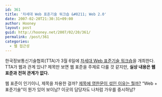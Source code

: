 ```yaml
---
id: 361
title: '차세대 Web 표준기술 워크숍 &#8211; Web 2.0'
date: 2007-02-20T21:30:31+09:00
author: Hooney
layout: post
guid: http://hooney.net/2007/02/20/361/
permalink: /post/361
categories:
  - 웹 접근성
---
```

한국정보통신기술협회(TTA)가 3월 6일에 [차세대 Web 표준기술 워크숍](http://edu.tta.or.kr/information/request_view.htm?No=2)을 개최한다. TTA가 웹과 관계 있나? 제목만 보면 웹 표준을 주제로 다룰 것 같지만, **실상 내용은 웹 표준과 전혀 관계가 없다.**

웹 표준이 인기이니, 제목을 차용한 걸까? [제목에 영한문이 섞인 이유는 뭘까?](http://gregshin.pe.kr/blog/archives/86) &#8220;Web + 표준기술&#8221;이 뭔가 있어 보이남? 이곳의 담당자도 나처럼 가우를 중시하남?